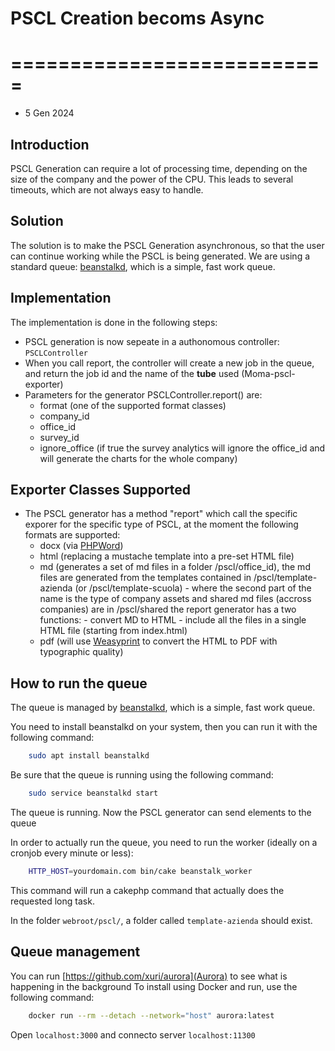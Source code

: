 # PSCL Creation becoms Async
# ===========================

- 5 Gen 2024

## Introduction
PSCL Generation can require a lot of processing time, depending on the size of the company and the power of the CPU.
This leads to several timeouts, which are not always easy to handle.

## Solution
The solution is to make the PSCL Generation asynchronous, so that the user can continue working while the PSCL is being generated.
We are using a standard queue: [beanstalkd], which is a simple, fast work queue.

## Implementation
The implementation is done in the following steps:
- PSCL generation is now sepeate in a authonomous controller: `PSCLController`
- When you call report, the controller will create a new job in the queue, and return the job id and the name of the **tube** used (Moma-pscl-exporter)
- Parameters for the generator PSCLController.report() are:
    - format (one of the supported format classes)
    - company_id
    - office_id
    - survey_id
    - ignore_office (if true the survey analytics will ignore the office_id and will generate the charts for the whole company)

## Exporter Classes Supported
- The PSCL generator has a method "report" which call the specific exporer for the specific type of PSCL, at the moment the following formats are supported:
    - docx (via [PHPWord])
    - html (replacing a mustache template into a pre-set HTML file)
    - md (generates a set of md files in a folder /pscl/office_id), the md files are generated from the templates contained in 
        /pscl/template-azienda (or /pscl/template-scuola) - where the second part of the name is the type of company
        assets and shared md files (accross companies) are in /pscl/shared
        the report generator has a two functions:
            - convert MD to HTML
            - include all the files in a single HTML file (starting from index.html)
    - pdf (will use [Weasyprint] to convert the HTML to PDF with typographic quality)

## How to run the queue
The queue is managed by [beanstalkd], which is a simple, fast work queue.

You need to install beanstalkd on your system, then you can run it with the following command:
```bash
    sudo apt install beanstalkd
```

Be sure that the queue is running using the following command:
```bash
    sudo service beanstalkd start
```
The queue is running. Now the PSCL generator can send elements to the queue

In order to actually run the queue, you need to run the worker (ideally on a cronjob every minute or less):
```bash
    HTTP_HOST=yourdomain.com bin/cake beanstalk_worker
```

This command will run a cakephp command that actually does the requested long task.

In the folder `webroot/pscl/`, a folder called `template-azienda` should exist.

## Queue management
You can run [https://github.com/xuri/aurora](Aurora) to see what is happening in the background
To install using Docker and run, use the following command:
```bash
    docker run --rm --detach --network="host" aurora:latest
```
Open `localhost:3000` and connecto server `localhost:11300`

[beanstalkd]: https://beanstalkd.github.io/
[PHPWord]: https://github.com/PHPOffice/PHPWord
[Weasyprint]: https://weasyprint.org/
